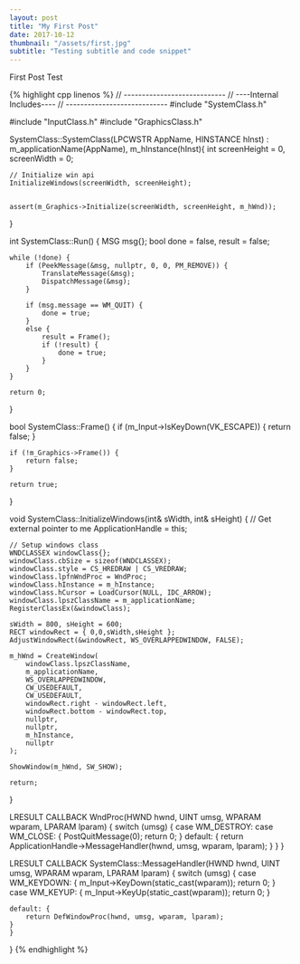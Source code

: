 ```yaml
---
layout: post
title: "My First Post"
date: 2017-10-12
thumbnail: "/assets/first.jpg"
subtitle: "Testing subtitle and code snippet"
---
```



First Post Test


{% highlight cpp linenos %}
// ----------------------------
// ----Internal Includes----
// ----------------------------
#include "SystemClass.h"

#include "InputClass.h"
#include "GraphicsClass.h"

SystemClass::SystemClass(LPCWSTR AppName, HINSTANCE hInst) :
	m_applicationName(AppName),
	m_hInstance(hInst){
	int screenHeight = 0, 
		screenWidth = 0;

	// Initialize win api
	InitializeWindows(screenWidth, screenHeight);


	assert(m_Graphics->Initialize(screenWidth, screenHeight, m_hWnd));
}

int SystemClass::Run() {
	MSG msg{};
	bool done = false, 
		result = false;

	while (!done) {
		if (PeekMessage(&msg, nullptr, 0, 0, PM_REMOVE)) {
			TranslateMessage(&msg);
			DispatchMessage(&msg);
		}

		if (msg.message == WM_QUIT) {
			done = true;
		}
		else {
			result = Frame();
			if (!result) {
				done = true;
			}
		}
	}

	return 0;
}

bool SystemClass::Frame() {
	if (m_Input->IsKeyDown(VK_ESCAPE)) {
		return false;
	}

	if (!m_Graphics->Frame()) {
		return false;
	}

	return true;
}

void SystemClass::InitializeWindows(int& sWidth, int& sHeight) {
	// Get external pointer to me
	ApplicationHandle = this;

	// Setup windows class
	WNDCLASSEX windowClass{};
	windowClass.cbSize = sizeof(WNDCLASSEX);
	windowClass.style = CS_HREDRAW | CS_VREDRAW;
	windowClass.lpfnWndProc = WndProc;
	windowClass.hInstance = m_hInstance;
	windowClass.hCursor = LoadCursor(NULL, IDC_ARROW);
	windowClass.lpszClassName = m_applicationName;
	RegisterClassEx(&windowClass);

	sWidth = 800, sHeight = 600;
	RECT windowRect = { 0,0,sWidth,sHeight };
	AdjustWindowRect(&windowRect, WS_OVERLAPPEDWINDOW, FALSE);

	m_hWnd = CreateWindow(
		windowClass.lpszClassName,
		m_applicationName,
		WS_OVERLAPPEDWINDOW,
		CW_USEDEFAULT,
		CW_USEDEFAULT,
		windowRect.right - windowRect.left,
		windowRect.bottom - windowRect.top,
		nullptr,
		nullptr,
		m_hInstance,
		nullptr
	);

	ShowWindow(m_hWnd, SW_SHOW);

	return;
}

LRESULT CALLBACK WndProc(HWND hwnd, UINT umsg, WPARAM wparam, LPARAM lparam) {
	switch (umsg)
	{
	case WM_DESTROY:
	case WM_CLOSE: {
		PostQuitMessage(0);
		return 0;
	}
	default: {
		return ApplicationHandle->MessageHandler(hwnd, umsg, wparam, lparam);
	}
	}
}

LRESULT CALLBACK SystemClass::MessageHandler(HWND hwnd, UINT umsg, WPARAM wparam, LPARAM lparam) {
	switch (umsg)
	{
	case WM_KEYDOWN: {
		m_Input->KeyDown(static_cast<unsigned int>(wparam));
		return 0;
	}
	case WM_KEYUP: {
		m_Input->KeyUp(static_cast<unsigned int>(wparam));
		return 0;
	}

	default: {
		return DefWindowProc(hwnd, umsg, wparam, lparam);
	}
	}
}
{% endhighlight %}
